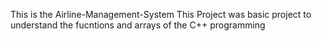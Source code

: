 This is the Airline-Management-System
This Project was basic project to understand the fucntions and arrays of the C++ programming
